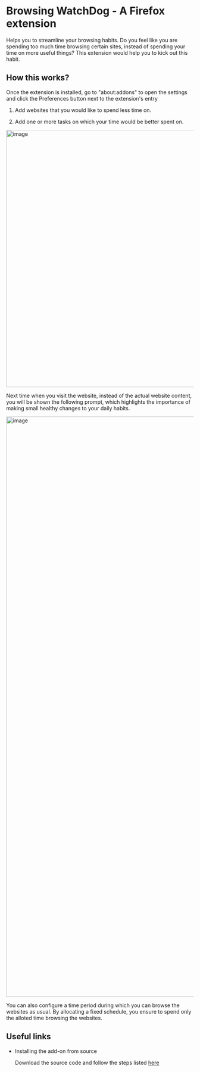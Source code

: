 # Browsing WatchDog - A Firefox extension

Helps you to streamline your browsing habits.  Do you feel like you are spending too much time browsing certain sites, instead of spending your time on more useful things? This extension would help you to kick out this habit.

## How this works?

Once the extension is installed, go to "about:addons" to open the settings and click the Preferences button next to the extension's entry 

1. Add websites that you would like to spend less time on.

2. Add one or more tasks on which your time would be better spent on.

<img width="691" alt="image" src="https://user-images.githubusercontent.com/5006073/209470321-76daabb8-03de-4488-ae29-5d44d8d2da65.png">


Next time when you visit the website, instead of the actual website content, you will be shown the following prompt, which highlights the importance of making small healthy changes to your daily habits.  

<img width="1559" alt="image" src="https://user-images.githubusercontent.com/5006073/209470620-366321eb-118b-41ff-8285-3dac138abdc9.png">



You can also configure a time period during which you can browse the websites as usual. By allocating a fixed schedule, you ensure to spend only the alloted time browsing the websites.

## Useful links
- Installing the add-on from source

  Download the source code and follow the steps listed [here](https://developer.mozilla.org/en-US/docs/Mozilla/Add-ons/WebExtensions/Your_first_WebExtension#installing)
